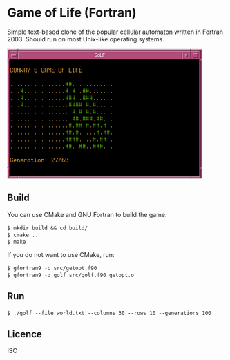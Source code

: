 # Game of Life (Fortran)
Simple text-based clone of the popular cellular automaton written in Fortran
2003. Should run on most Unix-like operating systems.

![Screen Shot](screenshot.png)

## Build
You can use CMake and GNU Fortran to build the game:

```
$ mkdir build && cd build/
$ cmake ..
$ make
```

If you do not want to use CMake, run:

```
$ gfortran9 -c src/getopt.f90
$ gfortran9 -o golf src/golf.f90 getopt.o
```

## Run
```
$ ./golf --file world.txt --columns 30 --rows 10 --generations 100
```

## Licence
ISC
